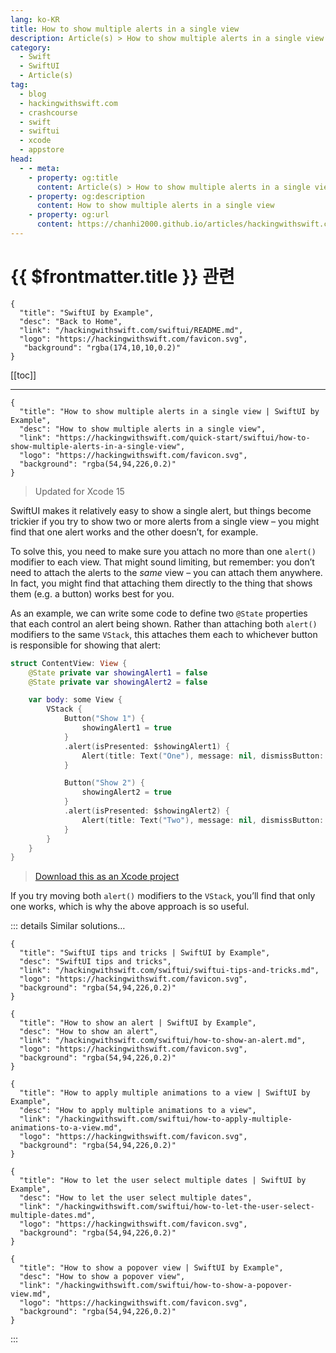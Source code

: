 ```yaml
---
lang: ko-KR
title: How to show multiple alerts in a single view
description: Article(s) > How to show multiple alerts in a single view
category:
  - Swift
  - SwiftUI
  - Article(s)
tag: 
  - blog
  - hackingwithswift.com
  - crashcourse
  - swift
  - swiftui
  - xcode
  - appstore
head:
  - - meta:
    - property: og:title
      content: Article(s) > How to show multiple alerts in a single view
    - property: og:description
      content: How to show multiple alerts in a single view
    - property: og:url
      content: https://chanhi2000.github.io/articles/hackingwithswift.com/swiftui/how-to-show-multiple-alerts-in-a-single-view.html
---
```


# {{ $frontmatter.title }} 관련

```component VPCard
{
  "title": "SwiftUI by Example",
  "desc": "Back to Home",
  "link": "/hackingwithswift.com/swiftui/README.md",
  "logo": "https://hackingwithswift.com/favicon.svg",
   "background": "rgba(174,10,10,0.2)"
}
```

[[toc]]

---

```component VPCard
{
  "title": "How to show multiple alerts in a single view | SwiftUI by Example",
  "desc": "How to show multiple alerts in a single view",
  "link": "https://hackingwithswift.com/quick-start/swiftui/how-to-show-multiple-alerts-in-a-single-view",
  "logo": "https://hackingwithswift.com/favicon.svg",
  "background": "rgba(54,94,226,0.2)"
}
```

> Updated for Xcode 15

SwiftUI makes it relatively easy to show a single alert, but things become trickier if you try to show two or more alerts from a single view – you might find that one alert works and the other doesn’t, for example.

To solve this, you need to make sure you attach no more than one `alert()` modifier to each view. That might sound limiting, but remember: you don’t need to attach the alerts to the *same* view – you can attach them anywhere. In fact, you might find that attaching them directly to the thing that shows them (e.g. a button) works best for you.

As an example, we can write some code to define two `@State` properties that each control an alert being shown. Rather than attaching both `alert()` modifiers to the same `VStack`, this attaches them each to whichever button is responsible for showing that alert:

```swift
struct ContentView: View {
    @State private var showingAlert1 = false
    @State private var showingAlert2 = false

    var body: some View {
        VStack {
            Button("Show 1") {
                showingAlert1 = true
            }
            .alert(isPresented: $showingAlert1) {
                Alert(title: Text("One"), message: nil, dismissButton: .cancel())
            }

            Button("Show 2") {
                showingAlert2 = true
            }
            .alert(isPresented: $showingAlert2) {
                Alert(title: Text("Two"), message: nil, dismissButton: .cancel())
            }
        }
    }
}
```

> [<FontIcon icon="fas fa-file-zipper"/>Download this as an Xcode project](https://hackingwithswift.com/files/projects/swiftui/how-to-show-multiple-alerts-in-a-single-view-1.zip)

<VidStack src="https://hackingwithswift.com/img/books/quick-start/swiftui/how-to-show-multiple-alerts-in-a-single-view-1~dark.mp4" />

If you try moving both `alert()` modifiers to the `VStack`, you’ll find that only one works, which is why the above approach is so useful.


::: details Similar solutions…

```component VPCard
{
  "title": "SwiftUI tips and tricks | SwiftUI by Example",
  "desc": "SwiftUI tips and tricks",
  "link": "/hackingwithswift.com/swiftui/swiftui-tips-and-tricks.md",
  "logo": "https://hackingwithswift.com/favicon.svg",
  "background": "rgba(54,94,226,0.2)"
}
```

```component VPCard
{
  "title": "How to show an alert | SwiftUI by Example",
  "desc": "How to show an alert",
  "link": "/hackingwithswift.com/swiftui/how-to-show-an-alert.md",
  "logo": "https://hackingwithswift.com/favicon.svg",
  "background": "rgba(54,94,226,0.2)"
}
```

```component VPCard
{
  "title": "How to apply multiple animations to a view | SwiftUI by Example",
  "desc": "How to apply multiple animations to a view",
  "link": "/hackingwithswift.com/swiftui/how-to-apply-multiple-animations-to-a-view.md",
  "logo": "https://hackingwithswift.com/favicon.svg",
  "background": "rgba(54,94,226,0.2)"
}
```

```component VPCard
{
  "title": "How to let the user select multiple dates | SwiftUI by Example",
  "desc": "How to let the user select multiple dates",
  "link": "/hackingwithswift.com/swiftui/how-to-let-the-user-select-multiple-dates.md",
  "logo": "https://hackingwithswift.com/favicon.svg",
  "background": "rgba(54,94,226,0.2)"
}
```

```component VPCard
{
  "title": "How to show a popover view | SwiftUI by Example",
  "desc": "How to show a popover view",
  "link": "/hackingwithswift.com/swiftui/how-to-show-a-popover-view.md",
  "logo": "https://hackingwithswift.com/favicon.svg",
  "background": "rgba(54,94,226,0.2)"
}
```

:::

